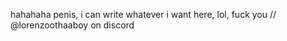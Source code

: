 hahahaha penis, i can write whatever i want here, lol, fuck you
// @lorenzoothaaboy on discord
<!---
LorenzooThaaBoy/LorenzooThaaBoy is a ✨ special ✨ repository because its `README.md` (this file) appears on your GitHub profile.
You can click the Preview link to take a look at your changes.
--->
